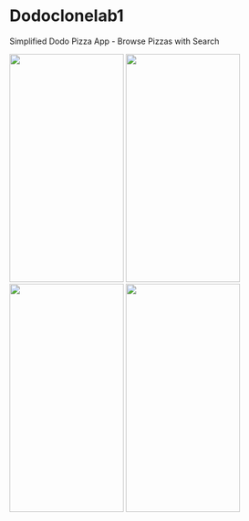 # Dodoclonelab1
 Simplified Dodo Pizza App - Browse Pizzas with Search

 <img src="https://github.com/AlanAquinas/Simplified-Dodo-Pizza-App/assets/116744376/7a7392d3-207a-44a2-ac00-a5cd5e3e4196" width="200" height="400">
 <img src="https://github.com/AlanAquinas/Simplified-Dodo-Pizza-App/assets/116744376/b500c3c5-61c3-4959-a457-5796eb1f9204" width="200" height="400">
 <img src="https://github.com/AlanAquinas/Simplified-Dodo-Pizza-App/assets/116744376/b500c3c5-61c3-4959-a457-5796eb1f9204" width="200" height="400">
 <img src="https://github.com/AlanAquinas/Simplified-Dodo-Pizza-App/assets/116744376/b500c3c5-61c3-4959-a457-5796eb1f9204" width="200" height="400">


